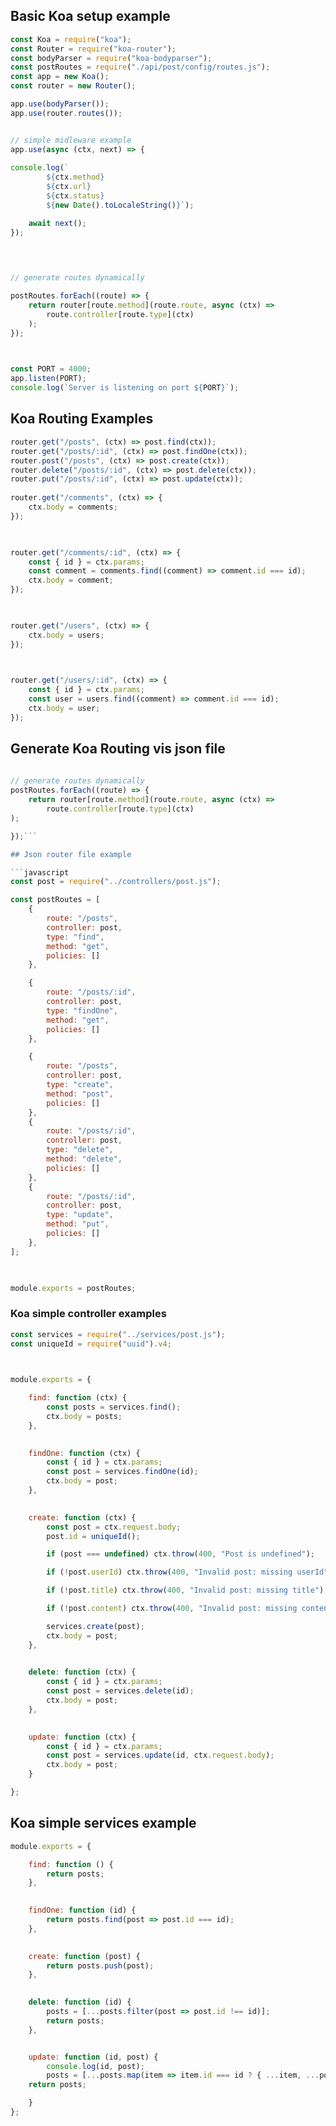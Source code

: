 ## Basic Koa setup example 

```javascript
const Koa = require("koa");
const Router = require("koa-router");
const bodyParser = require("koa-bodyparser");
const postRoutes = require("./api/post/config/routes.js");
const app = new Koa();
const router = new Router();

app.use(bodyParser());
app.use(router.routes());


// simple midleware example
app.use(async (ctx, next) => {
	
console.log(`
		${ctx.method} 
		${ctx.url}
		${ctx.status}
		${new Date().toLocaleString()}`);

	await next();
});

  
  

// generate routes dynamically

postRoutes.forEach((route) => {
	return router[route.method](route.route, async (ctx) =>
		route.controller[route.type](ctx)
	);
});

  

const PORT = 4000;
app.listen(PORT);
console.log(`Server is listening on port ${PORT}`);
```

## Koa Routing Examples

```javascript
router.get("/posts", (ctx) => post.find(ctx));
router.get("/posts/:id", (ctx) => post.findOne(ctx));
router.post("/posts", (ctx) => post.create(ctx));
router.delete("/posts/:id", (ctx) => post.delete(ctx));
router.put("/posts/:id", (ctx) => post.update(ctx));
  
router.get("/comments", (ctx) => {
	ctx.body = comments;
});

  

router.get("/comments/:id", (ctx) => {
	const { id } = ctx.params;
	const comment = comments.find((comment) => comment.id === id);
	ctx.body = comment;
});

  

router.get("/users", (ctx) => {
	ctx.body = users;
});

  

router.get("/users/:id", (ctx) => {
	const { id } = ctx.params;
	const user = users.find((comment) => comment.id === id);
	ctx.body = user;
});
```

## Generate Koa Routing vis json file

```javascript
  
// generate routes dynamically
postRoutes.forEach((route) => {
	return router[route.method](route.route, async (ctx) =>
		route.controller[route.type](ctx)
);

});```

## Json router file example

```javascript
const post = require("../controllers/post.js");

const postRoutes = [
	{
		route: "/posts",
		controller: post,
		type: "find",
		method: "get",
		policies: []
	},

	{
		route: "/posts/:id",
		controller: post,
		type: "findOne",
		method: "get",
		policies: []
	},

	{
		route: "/posts",
		controller: post,
		type: "create",
		method: "post",
		policies: []
	},
	{
		route: "/posts/:id",
		controller: post,
		type: "delete",
		method: "delete",
		policies: []
	},
	{
		route: "/posts/:id",
		controller: post,
		type: "update",
		method: "put",
		policies: []
	},
];

  

module.exports = postRoutes;
```

### Koa simple controller examples

```javascript
const services = require("../services/post.js");
const uniqueId = require("uuid").v4;

  

module.exports = {

	find: function (ctx) {
		const posts = services.find();
		ctx.body = posts;
	},

  
	findOne: function (ctx) {
		const { id } = ctx.params;
		const post = services.findOne(id);
		ctx.body = post;
	},

  
	create: function (ctx) {
		const post = ctx.request.body;
		post.id = uniqueId();

		if (post === undefined) ctx.throw(400, "Post is undefined");

		if (!post.userId) ctx.throw(400, "Invalid post: missing userId");

		if (!post.title) ctx.throw(400, "Invalid post: missing title");

		if (!post.content) ctx.throw(400, "Invalid post: missing content");

		services.create(post);
		ctx.body = post;
	},

	
	delete: function (ctx) {
		const { id } = ctx.params;
		const post = services.delete(id);
		ctx.body = post;
	},

  
	update: function (ctx) {
		const { id } = ctx.params;
		const post = services.update(id, ctx.request.body);
		ctx.body = post;
	}

};
```

## Koa simple services example

```javascript
module.exports = {

	find: function () {
		return posts;
	},

  
	findOne: function (id) {
		return posts.find(post => post.id === id);
	},

  
	create: function (post) {
		return posts.push(post);
	},

  
	delete: function (id) {
		posts = [...posts.filter(post => post.id !== id)];
		return posts;
	},


	update: function (id, post) {
		console.log(id, post);
		posts = [...posts.map(item => item.id === id ? { ...item, ...post } : item)];
	return posts;

	}
};
```